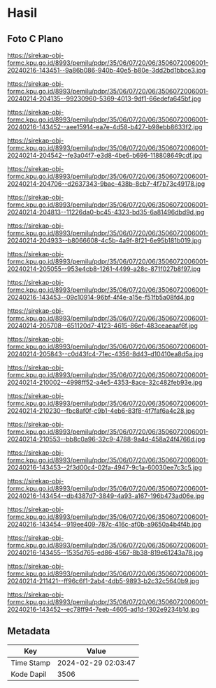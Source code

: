 # Hasil

## Foto C Plano

https://sirekap-obj-formc.kpu.go.id/8993/pemilu/pdpr/35/06/07/20/06/3506072006001-20240216-143451--9a86b086-940b-40e5-b80e-3dd2bd1bbce3.jpg

https://sirekap-obj-formc.kpu.go.id/8993/pemilu/pdpr/35/06/07/20/06/3506072006001-20240214-204135--99230960-5369-4013-9df1-66edefa645bf.jpg

https://sirekap-obj-formc.kpu.go.id/8993/pemilu/pdpr/35/06/07/20/06/3506072006001-20240216-143452--aee15914-ea7e-4d58-b427-b98ebb8633f2.jpg

https://sirekap-obj-formc.kpu.go.id/8993/pemilu/pdpr/35/06/07/20/06/3506072006001-20240214-204542--fe3a04f7-e3d8-4be6-b696-118808649cdf.jpg

https://sirekap-obj-formc.kpu.go.id/8993/pemilu/pdpr/35/06/07/20/06/3506072006001-20240214-204706--d2637343-9bac-438b-8cb7-4f7b73c49178.jpg

https://sirekap-obj-formc.kpu.go.id/8993/pemilu/pdpr/35/06/07/20/06/3506072006001-20240214-204813--11226da0-bc45-4323-bd35-6a81496dbd9d.jpg

https://sirekap-obj-formc.kpu.go.id/8993/pemilu/pdpr/35/06/07/20/06/3506072006001-20240214-204933--b8066608-4c5b-4a9f-8f21-6e95b181b019.jpg

https://sirekap-obj-formc.kpu.go.id/8993/pemilu/pdpr/35/06/07/20/06/3506072006001-20240214-205055--953e4cb8-1261-4499-a28c-871f027b8f97.jpg

https://sirekap-obj-formc.kpu.go.id/8993/pemilu/pdpr/35/06/07/20/06/3506072006001-20240216-143453--09c10914-96bf-4f4e-a15e-f51fb5a08fd4.jpg

https://sirekap-obj-formc.kpu.go.id/8993/pemilu/pdpr/35/06/07/20/06/3506072006001-20240214-205708--651120d7-4123-4615-86ef-483ceaeaaf6f.jpg

https://sirekap-obj-formc.kpu.go.id/8993/pemilu/pdpr/35/06/07/20/06/3506072006001-20240214-205843--c0d43fc4-71ec-4356-8d43-d10410ea8d5a.jpg

https://sirekap-obj-formc.kpu.go.id/8993/pemilu/pdpr/35/06/07/20/06/3506072006001-20240214-210002--4998ff52-a4e5-4353-8ace-32c482feb93e.jpg

https://sirekap-obj-formc.kpu.go.id/8993/pemilu/pdpr/35/06/07/20/06/3506072006001-20240214-210230--fbc8af0f-c9b1-4eb6-83f8-4f7faf6a4c28.jpg

https://sirekap-obj-formc.kpu.go.id/8993/pemilu/pdpr/35/06/07/20/06/3506072006001-20240214-210553--bb8c0a96-32c9-4788-9a4d-458a24f4766d.jpg

https://sirekap-obj-formc.kpu.go.id/8993/pemilu/pdpr/35/06/07/20/06/3506072006001-20240216-143453--2f3d00c4-02fa-4947-9c1a-60030ee7c3c5.jpg

https://sirekap-obj-formc.kpu.go.id/8993/pemilu/pdpr/35/06/07/20/06/3506072006001-20240216-143454--db4387d7-3849-4a93-a167-196b473ad06e.jpg

https://sirekap-obj-formc.kpu.go.id/8993/pemilu/pdpr/35/06/07/20/06/3506072006001-20240216-143454--919ee409-787c-416c-af0b-a9650a4b4f4b.jpg

https://sirekap-obj-formc.kpu.go.id/8993/pemilu/pdpr/35/06/07/20/06/3506072006001-20240216-143455--1535d765-ed86-4567-8b38-819e61243a78.jpg

https://sirekap-obj-formc.kpu.go.id/8993/pemilu/pdpr/35/06/07/20/06/3506072006001-20240214-211421--ff96c6f1-2ab4-4db5-9893-b2c32c5640b9.jpg

https://sirekap-obj-formc.kpu.go.id/8993/pemilu/pdpr/35/06/07/20/06/3506072006001-20240216-143452--ec78ff94-7eeb-4605-ad1d-f302e9234b1d.jpg


## Metadata

| Key        | Value               |
| ---------- | ------------------- |
| Time Stamp | 2024-02-29 02:03:47 |
| Kode Dapil | 3506                |



